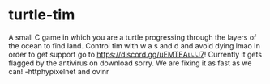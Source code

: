 # turtle-tim
A small C game in which you are a turtle progressing through the layers of the ocean to find land.
Control tim with w a s and d and avoid dying lmao
In order to get support go to https://discord.gg/uEMTEAuJJ7!
Currently it gets flagged by the antivirus on download sorry. We are fixing it as fast as we can! -httphypixelnet and ovinr
